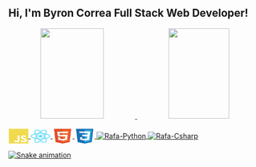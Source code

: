 ## Hi, I'm Byron Correa Full Stack Web Developer!

<div align="center">
  <a href="https://github.com/ByronCorrea">
  <img height="180em" width="50%" src="https://github-readme-stats.vercel.app/api?username=ByronCorrea&theme=highcontrast"/>
  <img height="180em" width="49%" src="https://github-readme-stats.vercel.app/api/top-langs/?username=ByronCorrea&layout=compact&langs_count=7&theme=highcontrast"/>
</div>
<div style="display: inline_block"><br>
  <img align="center" alt="Rafa-Js" height="30" width="40" src="https://raw.githubusercontent.com/devicons/devicon/master/icons/javascript/javascript-plain.svg">
  <img align="center" alt="Rafa-React" height="30" width="40" src="https://raw.githubusercontent.com/devicons/devicon/master/icons/react/react-original.svg">
  <img align="center" alt="Rafa-HTML" height="30" width="40" src="https://raw.githubusercontent.com/devicons/devicon/master/icons/html5/html5-original.svg">
  <img align="center" alt="Rafa-CSS" height="30" width="40" src="https://raw.githubusercontent.com/devicons/devicon/master/icons/css3/css3-original.svg">
  <img align="center" alt="Rafa-Python" height="30" width="40" src="	https://raw.githubusercontent.com/jmnote/z-icons/master/svg/git.svg">
  <img align="center" alt="Rafa-Csharp" height="30" width="40" src="https://raw.githubusercontent.com/jmnote/z-icons/master/svg/bash.svg">
  <!-- <img align="right" alt="Rafa-pic" height="150" style="border-radius:50px;" src="https://media.discordapp.net/attachments/639956127056134178/890373478988013628/Publicacoes_Instagram_1_1.png?width=676&height=676"> -->
</div>

![Snake animation](https://github.com/ByronCorrea/ByronCorrea/blob/output/github-contribution-grid-snake.svg)
